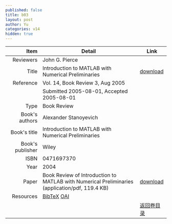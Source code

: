 ```yaml
---
published: false
title: b03
layout: post
author: Yu
categories: v14
hidden: true
---
```


| Item | Detail | Link |
|---:|---|---|
| Reviewers | John G. Pierce| |
| Title |Introduction to MATLAB with Numerical Preliminaries | [download](http://www.jstatsoft.org/v14/b03/paper) |
| Reference |Vol. 14, Book Review 3, Aug 2005 | |
| | Submitted 2005-08-01, Accepted 2005-08-01| | 
| Type | Book Review| |
| Book's authors | Alexander Stanoyevich| |
| Book's title | Introduction to MATLAB with Numerical Preliminaries| |
| Book's publisher | Wiley| |
| ISBN | 0471697370| |
| Year | 2004| |
| Paper | Book Review of Introduction to MATLAB with Numerical Preliminaries  (application/pdf, 119.4 KB)| [download](http://www.jstatsoft.org/v14/b03/paper) |
| Resources | [BibTeX](http://www.jstatsoft.org/v14/b03/bibtex) [OAI](http://www.jstatsoft.org/oai?verb=GetRecord&identifier=oai.jstatsoft/v14/b03&prefix=oai_dc)| |
| |  | [返回卷目录]({{site.baseurl}}/volume/v14.html) |